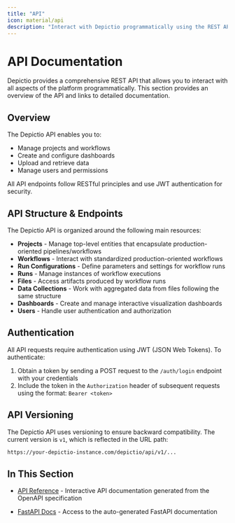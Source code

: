 ```yaml
---
title: "API"
icon: material/api
description: "Interact with Depictio programmatically using the REST API."
---
```


# API Documentation

Depictio provides a comprehensive REST API that allows you to interact with all aspects of the platform programmatically. This section provides an overview of the API and links to detailed documentation.

## Overview

The Depictio API enables you to:

- Manage projects and workflows
- Create and configure dashboards
- Upload and retrieve data
- Manage users and permissions

All API endpoints follow RESTful principles and use JWT authentication for security.

## API Structure & Endpoints

The Depictio API is organized around the following main resources:

- **Projects** - Manage top-level entities that encapsulate production-oriented pipelines/workflows
- **Workflows** - Interact with standardized production-oriented workflows
- **Run Configurations** - Define parameters and settings for workflow runs
- **Runs** - Manage instances of workflow executions
- **Files** - Access artifacts produced by workflow runs
- **Data Collections** - Work with aggregated data from files following the same structure
- **Dashboards** - Create and manage interactive visualization dashboards
- **Users** - Handle user authentication and authorization

## Authentication

All API requests require authentication using JWT (JSON Web Tokens). To authenticate:

1. Obtain a token by sending a POST request to the `/auth/login` endpoint with your credentials
2. Include the token in the `Authorization` header of subsequent requests using the format: `Bearer <token>`

## API Versioning

The Depictio API uses versioning to ensure backward compatibility. The current version is `v1`, which is reflected in the URL path:

```bash
https://your-depictio-instance.com/depictio/api/v1/...
```

## In This Section

<!-- - [API Overview](overview.md) - Detailed information about the API structure and authentication -->
<!-- - [Endpoints](endpoints.md) - Summary of available API endpoints and their functionality -->
- [API Reference](reference.md) - Interactive API documentation generated from the OpenAPI specification
<!-- - [Integration](api_docs_integration.md) - Guide for integrating with the Depictio API -->
- [FastAPI Docs](fastapi_docs.md) - Access to the auto-generated FastAPI documentation

<!-- ## Key Concepts

- **Authentication** - All requests require a JWT token obtained from the `/auth/token` endpoint
- **Versioning** - The API uses versioning (current: v1) to ensure backward compatibility
- **Resources** - The API is organized around resources like Projects, Workflows, and Dashboards
- **JSON Format** - All requests and responses use JSON format (except file uploads/downloads)

Explore the detailed documentation to learn how to leverage the Depictio API for your specific needs. -->
